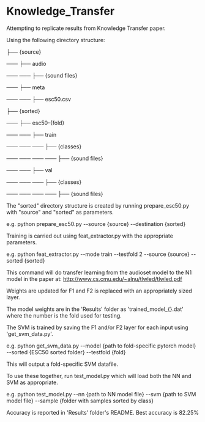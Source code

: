 # Knowledge_Transfer
Attempting to replicate results from Knowledge Transfer paper. 

Using the following directory structure:


├── {source}

─── ├── audio

─── ─── ├── {sound files}

─── ├── meta

─── ─── ├── esc50.csv



├── {sorted}

─── ├── esc50-{fold}

─── ─── ├── train

─── ─── ─── ├── {classes}

─── ─── ─── ─── ├── {sound files}

─── ─── ├── val

─── ─── ─── ├── {classes}

─── ─── ─── ─── ├── {sound files}

The "sorted" directory structure is created by running prepare_esc50.py with "source" and "sorted" as parameters. 

e.g. python prepare_esc50.py --source {source} --destination {sorted}

Training is carried out using feat_extractor.py with the appropriate parameters. 

e.g. python feat_extractor.py --mode train --testfold 2 --source {source} --sorted {sorted}

This command will do transfer learning from the audioset model to the N1 model in the paper at: http://www.cs.cmu.edu/~alnu/tlwled/tlwled.pdf

Weights are updated for F1 and F2 is replaced with an appropriately sized layer. 

The model weights are in the 'Results' folder as 'trained_model_{}.dat' where the number is the fold used for testing. 

The SVM is trained by saving the F1 and/or F2 layer for each input using 'get_svm_data.py'.

e.g. python get_svm_data.py --model {path to fold-specific pytorch model} --sorted {ESC50 sorted folder} --testfold {fold}

This will output a fold-specific SVM datafile.

To use these together, run test_model.py which will load both the NN and SVM as appropriate. 

e.g. python test_model.py --nn {path to NN model file} --svm {path to SVM model file} --sample {folder with samples sorted by class}

Accuracy is reported in 'Results' folder's README. Best accuracy is 82.25% 